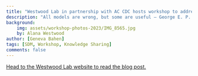 ```yaml
---
title: "Westwood Lab in partnership with AC CDC hosts workshop to address the knowledge gaps, barriers, and challenges of species distribution modelling"
description: "All models are wrong, but some are useful – George E. P. Box."
background: 
    img: assets/workshop-photos-2023/IMG_8565.jpg
    by: Alana Westwood
author: [Geneva Bahen]
tags: [SDM, Workshop, Knowledge Sharing]
comments: false
---
```


[Head to the Westwood Lab website to read the blog post.](https://westwoodlab.ca/2023/01/23/westwood-lab-in-partnership-with-ac-cdc-hosts-workshop-to-address-the-knowledge-gaps-barriers-and-challenges-of-species-distribution-modelling/)
